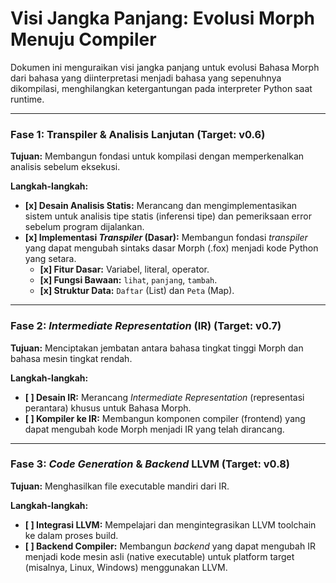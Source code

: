 # Visi Jangka Panjang: Evolusi Morph Menuju Compiler

Dokumen ini menguraikan visi jangka panjang untuk evolusi Bahasa Morph dari bahasa yang diinterpretasi menjadi bahasa yang sepenuhnya dikompilasi, menghilangkan ketergantungan pada interpreter Python saat runtime.

---

### Fase 1: Transpiler & Analisis Lanjutan (Target: v0.6)

**Tujuan:** Membangun fondasi untuk kompilasi dengan memperkenalkan analisis sebelum eksekusi.

**Langkah-langkah:**
- **[x] Desain Analisis Statis:** Merancang dan mengimplementasikan sistem untuk analisis tipe statis (inferensi tipe) dan pemeriksaan error sebelum program dijalankan.
- **[x] Implementasi *Transpiler* (Dasar):** Membangun fondasi *transpiler* yang dapat mengubah sintaks dasar Morph (.fox) menjadi kode Python yang setara.
  - **[x] Fitur Dasar:** Variabel, literal, operator.
  - **[x] Fungsi Bawaan:** `lihat`, `panjang`, `tambah`.
  - **[x] Struktur Data:** `Daftar` (List) dan `Peta` (Map).

---

### Fase 2: *Intermediate Representation* (IR) (Target: v0.7)

**Tujuan:** Menciptakan jembatan antara bahasa tingkat tinggi Morph dan bahasa mesin tingkat rendah.

**Langkah-langkah:**
- **[ ] Desain IR:** Merancang *Intermediate Representation* (representasi perantara) khusus untuk Bahasa Morph.
- **[ ] Kompiler ke IR:** Membangun komponen compiler (frontend) yang dapat mengubah kode Morph menjadi IR yang telah dirancang.

---

### Fase 3: *Code Generation* & *Backend* LLVM (Target: v0.8)

**Tujuan:** Menghasilkan file executable mandiri dari IR.

**Langkah-langkah:**
- **[ ] Integrasi LLVM:** Mempelajari dan mengintegrasikan LLVM toolchain ke dalam proses build.
- **[ ] Backend Compiler:** Membangun *backend* yang dapat mengubah IR menjadi kode mesin asli (native executable) untuk platform target (misalnya, Linux, Windows) menggunakan LLVM.
